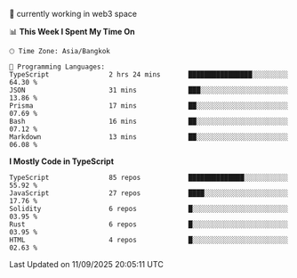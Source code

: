 🔭 currently working in web3 space

<!--START_SECTION:waka-->
📊 **This Week I Spent My Time On** 

```text
🕑︎ Time Zone: Asia/Bangkok

💬 Programming Languages: 
TypeScript               2 hrs 24 mins       ████████████████░░░░░░░░░   64.30 % 
JSON                     31 mins             ███░░░░░░░░░░░░░░░░░░░░░░   13.86 % 
Prisma                   17 mins             ██░░░░░░░░░░░░░░░░░░░░░░░   07.69 % 
Bash                     16 mins             ██░░░░░░░░░░░░░░░░░░░░░░░   07.12 % 
Markdown                 13 mins             ██░░░░░░░░░░░░░░░░░░░░░░░   06.08 % 
```

**I Mostly Code in TypeScript** 

```text
TypeScript               85 repos            ██████████████░░░░░░░░░░░   55.92 % 
JavaScript               27 repos            ████░░░░░░░░░░░░░░░░░░░░░   17.76 % 
Solidity                 6 repos             █░░░░░░░░░░░░░░░░░░░░░░░░   03.95 % 
Rust                     6 repos             █░░░░░░░░░░░░░░░░░░░░░░░░   03.95 % 
HTML                     4 repos             █░░░░░░░░░░░░░░░░░░░░░░░░   02.63 % 
```




 Last Updated on 11/09/2025 20:05:11 UTC
<!--END_SECTION:waka-->
